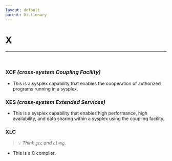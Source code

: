 ```yaml
---
layout: default
parent: Dictionary
---
```


# X

<hr>
&nbsp;

### XCF *(cross-system Coupling Facility)*
* This is a sysplex capability that enables the cooperation of authorized programs running in a sysplex.

### XES *(cross-system Extended Services)*
* This is a sysplex capability that enables high performance, high availability, and data sharing within a sysplex using the coupling facility.

### XLC
> 💡 _Think `gcc` and `clang`._

* This is a C compiler.